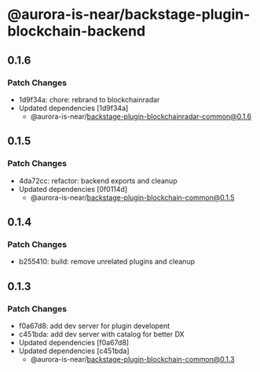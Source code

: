 # @aurora-is-near/backstage-plugin-blockchain-backend

## 0.1.6

### Patch Changes

- 1d9f34a: chore: rebrand to blockchainradar
- Updated dependencies [1d9f34a]
  - @aurora-is-near/backstage-plugin-blockchainradar-common@0.1.6

## 0.1.5

### Patch Changes

- 4da72cc: refactor: backend exports and cleanup
- Updated dependencies [0f0114d]
  - @aurora-is-near/backstage-plugin-blockchain-common@0.1.5

## 0.1.4

### Patch Changes

- b255410: build: remove unrelated plugins and cleanup

## 0.1.3

### Patch Changes

- f0a67d8: add dev server for plugin developent
- c451bda: add dev server with catalog for better DX
- Updated dependencies [f0a67d8]
- Updated dependencies [c451bda]
  - @aurora-is-near/backstage-plugin-blockchain-common@0.1.3
